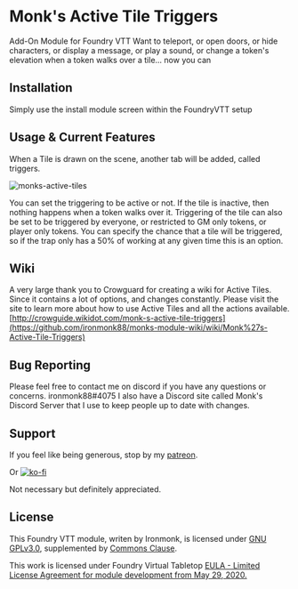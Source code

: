 # Monk's Active Tile Triggers
Add-On Module for Foundry VTT
Want to teleport, or open doors, or hide characters, or display a message, or play a sound, or change a token's elevation when a token walks over a tile... now you can

## Installation
Simply use the install module screen within the FoundryVTT setup

## Usage & Current Features
When a Tile is drawn on the scene, another tab will be added, called triggers.

![monks-active-tiles](/screenshots/main.png)

You can set the triggering to be active or not.  If the tile is inactive, then nothing happens when a token walks over it.
Triggering of the tile can also be set to be triggered by everyone, or restricted to GM only tokens, or player only tokens.
You can specify the chance that a tile will be triggered, so if the trap only has a 50% of working at any given time this is an option.

## Wiki

A very large thank you to Crowguard for creating a wiki for Active Tiles.  Since it contains a lot of options, and changes constantly.  Please visit the site to learn more about how to use Active Tiles and all the actions available.
[http://crowguide.wikidot.com/monk-s-active-tile-triggers](https://github.com/ironmonk88/monks-module-wiki/wiki/Monk%27s-Active-Tile-Triggers)

## Bug Reporting
Please feel free to contact me on discord if you have any questions or concerns. ironmonk88#4075
I also have a Discord site called Monk's Discord Server that I use to keep people up to date with changes.

## Support

If you feel like being generous, stop by my <a href="https://www.patreon.com/ironmonk">patreon</a>.  

Or [![ko-fi](https://ko-fi.com/img/githubbutton_sm.svg)](https://ko-fi.com/R6R7BH5MT)

Not necessary but definitely appreciated.

## License
This Foundry VTT module, writen by Ironmonk, is licensed under [GNU GPLv3.0](https://www.gnu.org/licenses/gpl-3.0.en.html), supplemented by [Commons Clause](https://commonsclause.com/).

This work is licensed under Foundry Virtual Tabletop <a href="https://foundryvtt.com/article/license/">EULA - Limited License Agreement for module development from May 29, 2020.</a>
